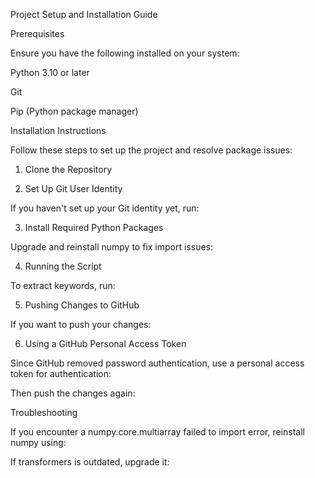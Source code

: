 Project Setup and Installation Guide

Prerequisites

Ensure you have the following installed on your system:

Python 3.10 or later

Git

Pip (Python package manager)

Installation Instructions

Follow these steps to set up the project and resolve package issues:

1. Clone the Repository

2. Set Up Git User Identity

If you haven't set up your Git identity yet, run:

3. Install Required Python Packages

Upgrade and reinstall numpy to fix import issues:

4. Running the Script

To extract keywords, run:

5. Pushing Changes to GitHub

If you want to push your changes:

6. Using a GitHub Personal Access Token

Since GitHub removed password authentication, use a personal access token for authentication:

Then push the changes again:

Troubleshooting

If you encounter a numpy.core.multiarray failed to import error, reinstall numpy using:

If transformers is outdated, upgrade it:

